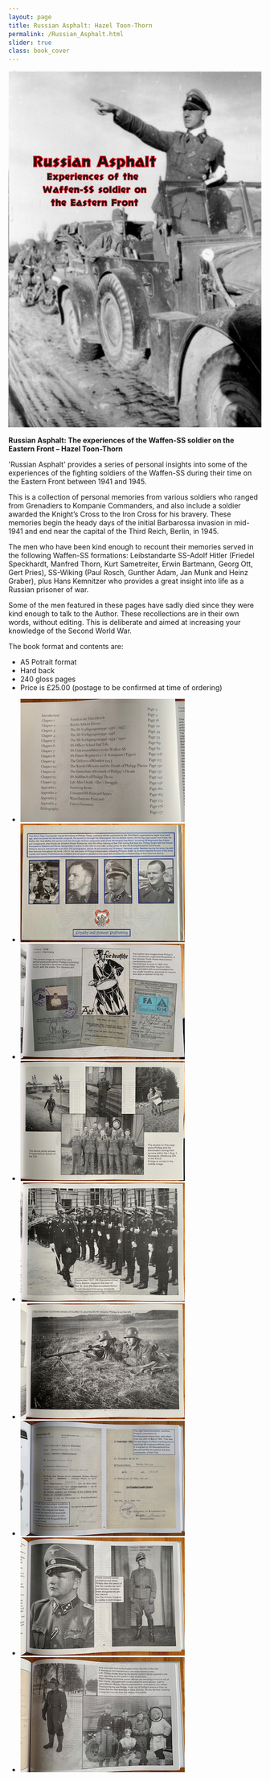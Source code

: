 ```yaml
---
layout: page
title: Russian Asphalt: Hazel Toon-Thorn
permalink: /Russian_Asphalt.html
slider: true
class: book_cover
---
```


<img src="./assets/RA cover website big.jpg" id="detail" class="center"/>
<p><b>Russian Asphalt: The experiences of the Waffen-SS soldier on the Eastern Front – Hazel Toon-Thorn</b></p>
<p>'Russian Asphalt' provides a series of personal insights into some of the experiences of the fighting soldiers of the Waffen-SS 
during their time on the Eastern Front between 1941 and 1945. 
<p>This is a collection of personal memories from various soldiers who ranged from Grenadiers to Kompanie Commanders, 
and also include a soldier awarded the Knight’s Cross to the Iron Cross for his bravery. 
These memories begin the heady days of the initial Barbarossa invasion in mid-1941 and end near the capital of the Third Reich, Berlin, 
in 1945. 
<p>The men who have been kind enough to recount their memories served in the following Waffen-SS formations: 
Leibstandarte SS-Adolf Hitler (Friedel Speckhardt, Manfred Thorn, Kurt Sametreiter, Erwin Bartmann, Georg Ott, Gert Pries), 
SS-Wiking (Paul Rosch, Gunther Adam, Jan Munk and Heinz Graber), 
plus Hans Kemnitzer who provides a great insight into life as a Russian prisoner of war. 
<p>Some of the men featured in these pages have sadly died since they were kind enough to talk to the Author. 
These recollections are in their own words, without editing. This is deliberate and aimed at increasing your 
knowledge of the Second World War. <p>The book format and contents are:
<ul class="over">
  <li>A5 Potrait format</li>
  <li>Hard back</li>
  <li>240 gloss pages</li>
  <li>Price is £25.00 (postage to be confirmed at time of ordering)</li>
</ul>  

<div id="folio" class="svwp">
  <ul>
    <li><img alt="Internal page" src="./assets/Index page.png" /></li>
    <li><img alt="Internal page" src="./assets/Rear cover page.png" /></li>
    <li><img alt="Internal page" src="./assets/HJ page.png" /></li>
    <li><img alt="Internal page" src="./assets/RAD page.png" /></li>
    <li><img alt="Internal page" src="./assets/Steiner page.png" /></li>
    <li><img alt="Internal page" src="./assets/MG13 page.png" /></li>
    <li><img alt="Internal page" src="./assets/Bad Tolz docs page.png" /></li>
    <li><img alt="Internal page" src="./assets/Ustuf page.png" /></li>
    <li><img alt="Internal page" src="./assets/Tiger crews page.png" /></li>
  </ul>
</div>

